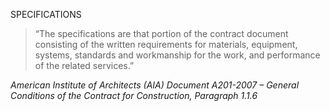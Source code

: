 SPECIFICATIONS

>“The specifications are that portion of the contract document consisting of the written requirements for materials, equipment, systems, standards and workmanship for the work, and performance of the related services.”

_American Institute of Architects (AIA) Document A201-2007 – General Conditions of the Contract for Construction, Paragraph 1.1.6_
